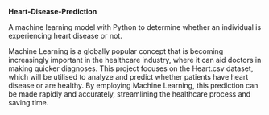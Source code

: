 **Heart-Disease-Prediction**

A machine learning model with Python to determine whether an individual is experiencing heart disease or not. 

Machine Learning is a globally popular concept that is becoming increasingly important in the healthcare industry, where it can aid doctors in making quicker diagnoses. This project focuses on the Heart.csv dataset, which will be utilised to analyze and predict whether patients have heart disease or are healthy. By employing Machine Learning, this prediction can be made rapidly and accurately, streamlining the healthcare process and saving time.